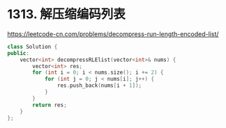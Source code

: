 # 1313. 解压缩编码列表

https://leetcode-cn.com/problems/decompress-run-length-encoded-list/

```cpp
class Solution {
public:
    vector<int> decompressRLElist(vector<int>& nums) {
        vector<int> res;
        for (int i = 0; i < nums.size(); i += 2) {
            for (int j = 0; j < nums[i]; j++) {
                res.push_back(nums[i + 1]);
            }
        }
        return res;
    }
};
```